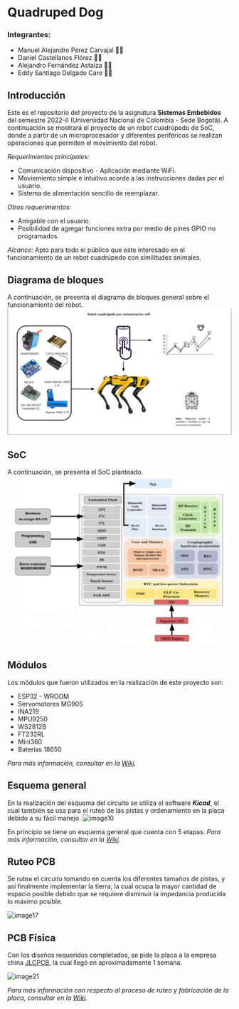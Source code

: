 #  Quadruped Dog
 ### Integrantes:
 * Manuel Alejandro Pérez Carvajal 🧑‍🔧
 * Daniel Castellanos Flórez 🧑‍💻
 * Alejandro Fernández Astaiza 🧑‍💼
 * Eddy Santiago Delgado Caro 🧑🔬

  ## Introducción
  Este es el repositorio del proyecto de la asignatura **Sistemas Embebidos** del semestre 2022-II (Universidad Nacional de Colombia - Sede Bogotá). A continuación se mostrará el proyecto de un robot cuadrúpedo de SoC, donde a partir de un microprocesador y diferentes periféricos se realizan operaciones que permiten el movimiento del robot.

  *Requerimientos principales:* 
  * Comunicación dispositivo - Aplicación mediante WiFi.
  * Moviemiento simple e intuitivo acorde a las instrucciones dadas por el usuario.
  * Sistema de alimentación sencillo de reemplazar.

  *Otros requerimientos:* 
  * Amigable con el usuario.
  * Posibilidad de agregar funciones extra por medio de pines GPIO no programados.

  *Alcance:* Apto para todo el público que este interesado en el funcionamiento de un robot cuadrúpedo con similitudes animales.

  ## Diagrama de bloques
  A continuación, se presenta el diagrama de bloques general sobre el funcionamiento del robot.
    ![image1](/multimedia/Imagenes/introduccion/diagramabloques2.png)
  ## SoC
  A continuación, se presenta el SoC planteado.
    ![image2](/multimedia/Imagenes/introduccion/SOC2.jpg)

  ## Módulos
  Los módulos que fueron utilizados en la realización de este proyecto son:
  * ESP32 - WROOM 
  * Servomotores MG90S
  * INA219
  * MPU9250 
  * WS2812B
  * FT232RL
  * Mini360
  * Baterías 18650

  *Para más información, consultar en la [Wiki](https://github.com/manperezca/quadruped-gas-detector/wiki/2.-M%C3%B3dulos).*

  ## Esquema general
  En la realización del esquema del circuito se utiliza el software ***Kicad***, el cual también se usa para el ruteo de las pistas y ordenamiento en la placa debido a su fácil manejo.
  ![image10](https://github.com/manperezca/quadruped-gas-detector/blob/main/multimedia/Imagenes/esquemas/Esquema%20general.png)

  En principio se tiene un esquema general que cuenta con 5 etapas.
  *Para más información, consultar en la [Wiki](https://github.com/manperezca/quadruped-gas-detector/wiki/3.-Dise%C3%B1o-PCB#dise%C3%B1o-del-esquema).*

  ## Ruteo PCB
  Se rutea el circuito tomando en cuenta los diferentes tamaños de pistas, y así finalmente implementar la tierra, la cual ocupa la mayor cantidad de espacio posible debido que se requiere disminuir la impedancia producida lo máximo posible.

  ![image17](https://github.com/manperezca/quadruped-gas-detector/blob/main/multimedia/Imagenes/pcb/ruteo%20capa%20superior.png)

  ## PCB Física
  Con los diseños requeridos completados, se pide la placa a la empresa china [JLCPCB](https://jlcpcb.com/), la cual llegó en aproximadamente 1 semana.

  ![image21](https://github.com/manperezca/quadruped-gas-detector/blob/main/multimedia/Imagenes/pcb/PCB%20delantera.jpg)

  *Para más información con respecto al proceso de ruteo y fabricación de la placa, consultar en la [Wiki](https://github.com/manperezca/quadruped-gas-detector/wiki/3.-Dise%C3%B1o-PCB#ruteo-y-dise%C3%B1o-de-pcb).*

